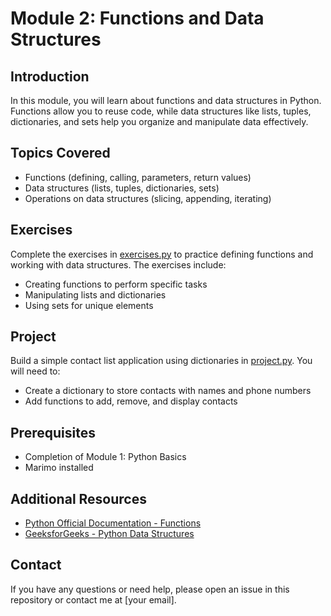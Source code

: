 # Module 2: Functions and Data Structures

## Introduction

In this module, you will learn about functions and data structures in Python. Functions allow you to reuse code, while data structures like lists, tuples, dictionaries, and sets help you organize and manipulate data effectively.

## Topics Covered

- Functions (defining, calling, parameters, return values)
- Data structures (lists, tuples, dictionaries, sets)
- Operations on data structures (slicing, appending, iterating)

## Exercises

Complete the exercises in [exercises.py](exercises.py) to practice defining functions and working with data structures. The exercises include:
- Creating functions to perform specific tasks
- Manipulating lists and dictionaries
- Using sets for unique elements

## Project

Build a simple contact list application using dictionaries in [project.py](project.py). You will need to:
- Create a dictionary to store contacts with names and phone numbers
- Add functions to add, remove, and display contacts

## Prerequisites

- Completion of Module 1: Python Basics
- Marimo installed

## Additional Resources

- [Python Official Documentation - Functions](https://docs.python.org/3/tutorial/controlflow.html#defining-functions)
- [GeeksforGeeks - Python Data Structures](https://www.geeksforgeeks.org/python-data-structures/)

## Contact

If you have any questions or need help, please open an issue in this repository or contact me at [your email].
